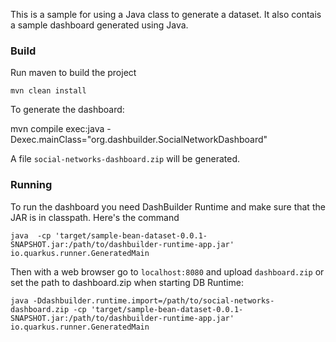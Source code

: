 This is a sample for using a Java class to generate a dataset. It also contais a sample dashboard generated using Java.

### Build

Run maven to build the project

`mvn clean install`

To generate the dashboard:

mvn compile exec:java -Dexec.mainClass="org.dashbuilder.SocialNetworkDashboard"

A file `social-networks-dashboard.zip` will be generated.

### Running

To run the dashboard you need DashBuilder Runtime and make sure that the JAR is in classpath. Here's the command

```
java  -cp 'target/sample-bean-dataset-0.0.1-SNAPSHOT.jar:/path/to/dashbuilder-runtime-app.jar' io.quarkus.runner.GeneratedMain 
```

Then with a web browser go to `localhost:8080` and upload `dashboard.zip` or set the path to dashboard.zip when starting DB Runtime:

```
java -Ddashbuilder.runtime.import=/path/to/social-networks-dashboard.zip -cp 'target/sample-bean-dataset-0.0.1-SNAPSHOT.jar:/path/to/dashbuilder-runtime-app.jar' io.quarkus.runner.GeneratedMain 
```


